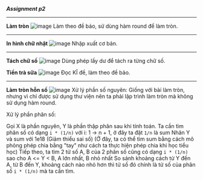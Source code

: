 ***Assignment p2***
>
>
---
**Làm tròn**
![image](https://github.com/user-attachments/assets/3c909518-acda-4992-a7f3-7afcaf8cb3e7)
Làm theo đề bảo, sử dùng hàm round để làm tròn.

>
---
**In hình chữ nhật**
![image](https://github.com/user-attachments/assets/6ee5243b-87a8-452c-8a9e-018abf57829e)
Nhập xuất cơ bản.

>
---
**Tách chữ số**
![image](https://github.com/user-attachments/assets/a89d2e0f-8036-401f-9af2-6ceafdc4d58a)
Dùng phép lấy dư để tách ra từng chữ số.

**Tiền trà sữa**
![image](https://github.com/user-attachments/assets/79c03ef5-a94d-44f8-88ac-950a42580101)
Đọc KĨ đề, làm theo đề bảo.

>
---
**Làm tròn hỗn số**
![image](https://github.com/user-attachments/assets/a322f309-c271-4560-82e3-8558f974af8a)
Xử lý phần số nguyên: Giống với bài làm tròn, nhưng vì chỉ được sử dụng thư viện <iosstream> nên ta phải lập trình làm tròn mà không sử dụng hàm round.
>
Xử lý phần phân số:
>
  Gọi X là phần nguyên, Y là phần thập phân sau khi tính toán.
  Ta cần tìm phân số có dạng ```i * (1/n)``` với i: 1 -> n + 1, ở đây ta đặt ```1/n``` là sum
  Nhân Y và sum với 1e18 (Giảm thiểu sai số)
  (Ở đây, ta có thể tìm sum bằng cách mô phỏng phép chia bằng "tay" như cách ta thực hiện phép chia khi học tiểu học)
  Tiếp theo, ta tìm 2 tử số A, B của 2 phân số cũng có dạng ```i * (1/n)``` sao cho A <= Y < B, A lớn nhất, B nhỏ nhất
  So sánh khoảng cách từ Y đến A, từ B đến Y, khoảng cách nào nhỏ hơn thì tử số đó chính là tử số của phân số ```i * (1/n)``` mà ta cần tìm.




